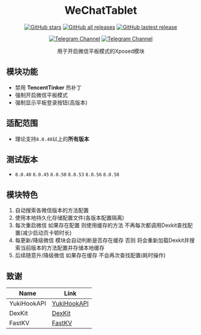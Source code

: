 <div align="center">
<h1>WeChatTablet</h1>

<a href="https://github.com/Xposed-Modules-Repo/top.hookvip.wxtablet/stargazers"><img alt="GitHub stars" src="https://img.shields.io/github/stars/Xposed-Modules-Repo/top.hookvip.wxtablet?label=stars"></a>
<a href="https://github.com/Xposed-Modules-Repo/top.hookvip.wxtablet/releases"><img alt="GitHub all releases" src="https://img.shields.io/github/downloads/Xposed-Modules-Repo/top.hookvip.wxtablet/total?label=Downloads"></a>
<a href="https://github.com/Xposed-Modules-Repo/top.hookvip.wxtablet/releases/latest"><img alt="GitHub lastest release" src="https://img.shields.io/github/v/release/Xposed-Modules-Repo/top.hookvip.wxtablet"></a>

<a href="https://t.me/HookVipCl"><img alt="Telegram Channel" src="https://img.shields.io/badge/Telegram-频道-blue.svg?logo=telegram"></a>
<a href="https://t.me/HookVipChat"><img alt="Telegram Channel" src="https://img.shields.io/badge/Telegram-群组-blue.svg?logo=telegram"></a>

<p>用于开启微信平板模式的Xposed模块</p>

</div>  

## 模块功能
+ 禁用 **TencentTinker** 热补丁
+ 强制开启微信平板模式
+ 强制显示平板登录按钮(高版本)

## 适配范围
+ 理论支持`8.0.40`以上的**所有版本**

## 测试版本
- `8.0.40`  `8.0.45` `8.0.50` `8.0.53` `8.0.56` `8.0.58`

## 模块特色
1. 自动搜索各微信版本的方法配置
2. 使用本地持久化存储配置文件(各版本配置隔离)
3. 每次重启微信 如果存在配置 则使用缓存的方法 不再每次都调用Dexkit查找配置(减少启动页卡顿时长)
4. 每更新/降级微信 模块会自动判断是否存在缓存 否则 将会重新加载Dexkit并搜索当前版本的方法配置并存储本地缓存
5. 后续随意升/降级微信 如果存在缓存 不会再次查找配置(耗时操作)

## 致谢

| Name        | Link                                                      |
|-------------|-----------------------------------------------------------|
| YukiHookAPI | [YukiHookAPI](https://github.com/HighCapable/YukiHookAPI) |
| DexKit      | [DexKit](https://github.com/LuckyPray/DexKit)             |
| FastKV      | [FastKV](https://github.com/BillyWei01/FastKV)            |
